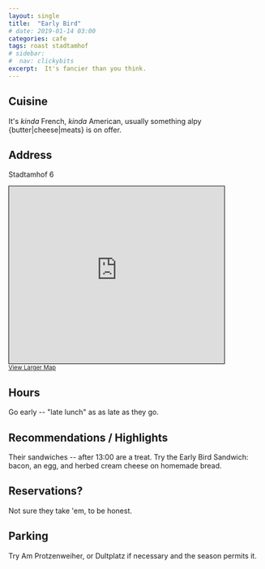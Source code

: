 ```yaml
---
layout: single
title:  "Early Bird"
# date: 2019-01-14 03:00
categories: cafe
tags: roast stadtamhof
# sidebar:
#  nav: clickybits
excerpt:  It's fancier than you think.  
---
```



## Cuisine ##
It's *kinda* French, *kinda* American, usually something alpy {butter|cheese|meats} is on offer.

## Address ##
Stadtamhof 6

<iframe width="425" height="350" frameborder="0" scrolling="no" marginheight="0" marginwidth="0" src="https://www.openstreetmap.org/export/embed.html?bbox=12.096604406833649%2C49.024321537534064%2C12.098492681980135%2C49.02587983473535&amp;layer=mapnik" style="border: 1px solid black"></iframe><br/><small><a href="https://www.openstreetmap.org/#map=19/49.02510/12.09755">View Larger Map</a></small>

## Hours ## 
Go early -- "late lunch" as as late as they go.

## Recommendations / Highlights ## 
Their sandwiches -- after 13:00 are a treat.  Try the Early Bird Sandwich:  bacon, an egg, and herbed cream cheese on homemade bread.

## Reservations? ##
Not sure they take 'em, to be honest.

## Parking ##
Try Am Protzenweiher, or Dultplatz if necessary and the season permits it.

